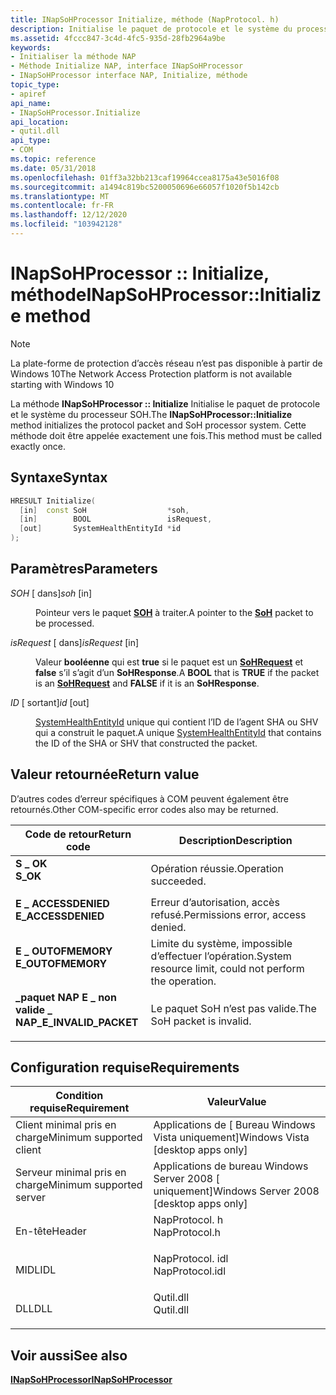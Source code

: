 ```yaml
---
title: INapSoHProcessor Initialize, méthode (NapProtocol. h)
description: Initialise le paquet de protocole et le système du processeur SoH. Cette méthode doit être appelée exactement une fois.
ms.assetid: 4fccc847-3c4d-4fc5-935d-28fb2964a9be
keywords:
- Initialiser la méthode NAP
- Méthode Initialize NAP, interface INapSoHProcessor
- INapSoHProcessor interface NAP, Initialize, méthode
topic_type:
- apiref
api_name:
- INapSoHProcessor.Initialize
api_location:
- qutil.dll
api_type:
- COM
ms.topic: reference
ms.date: 05/31/2018
ms.openlocfilehash: 01ff3a32bb213caf19964ccea8175a43e5016f08
ms.sourcegitcommit: a1494c819bc5200050696e66057f1020f5b142cb
ms.translationtype: MT
ms.contentlocale: fr-FR
ms.lasthandoff: 12/12/2020
ms.locfileid: "103942128"
---
```

# <a name="inapsohprocessorinitialize-method"></a><span data-ttu-id="0d045-107">INapSoHProcessor :: Initialize, méthode</span><span class="sxs-lookup"><span data-stu-id="0d045-107">INapSoHProcessor::Initialize method</span></span>

> [!Note]  
> <span data-ttu-id="0d045-108">La plate-forme de protection d’accès réseau n’est pas disponible à partir de Windows 10</span><span class="sxs-lookup"><span data-stu-id="0d045-108">The Network Access Protection platform is not available starting with Windows 10</span></span>

 

<span data-ttu-id="0d045-109">La méthode **INapSoHProcessor :: Initialize** Initialise le paquet de protocole et le système du processeur SOH.</span><span class="sxs-lookup"><span data-stu-id="0d045-109">The **INapSoHProcessor::Initialize** method initializes the protocol packet and SoH processor system.</span></span> <span data-ttu-id="0d045-110">Cette méthode doit être appelée exactement une fois.</span><span class="sxs-lookup"><span data-stu-id="0d045-110">This method must be called exactly once.</span></span>

## <a name="syntax"></a><span data-ttu-id="0d045-111">Syntaxe</span><span class="sxs-lookup"><span data-stu-id="0d045-111">Syntax</span></span>


```C++
HRESULT Initialize(
  [in]  const SoH                  *soh,
  [in]        BOOL                 isRequest,
  [out]       SystemHealthEntityId *id
);
```



## <a name="parameters"></a><span data-ttu-id="0d045-112">Paramètres</span><span class="sxs-lookup"><span data-stu-id="0d045-112">Parameters</span></span>

<dl> <dt>

<span data-ttu-id="0d045-113">*SOH* \[ dans\]</span><span class="sxs-lookup"><span data-stu-id="0d045-113">*soh* \[in\]</span></span>
</dt> <dd>

<span data-ttu-id="0d045-114">Pointeur vers le paquet [**SOH**](/windows/win32/api/naptypes/ns-naptypes-soh) à traiter.</span><span class="sxs-lookup"><span data-stu-id="0d045-114">A pointer to the [**SoH**](/windows/win32/api/naptypes/ns-naptypes-soh) packet to be processed.</span></span>

</dd> <dt>

<span data-ttu-id="0d045-115">*isRequest* \[ dans\]</span><span class="sxs-lookup"><span data-stu-id="0d045-115">*isRequest* \[in\]</span></span>
</dt> <dd>

<span data-ttu-id="0d045-116">Valeur **booléenne** qui est **true** si le paquet est un [**SoHRequest**](/windows/win32/api/naptypes/ns-naptypes-soh) et **false** s’il s’agit d’un **SoHResponse**.</span><span class="sxs-lookup"><span data-stu-id="0d045-116">A **BOOL** that is **TRUE** if the packet is an [**SoHRequest**](/windows/win32/api/naptypes/ns-naptypes-soh) and **FALSE** if it is an **SoHResponse**.</span></span>

</dd> <dt>

<span data-ttu-id="0d045-117">*ID* \[ sortant\]</span><span class="sxs-lookup"><span data-stu-id="0d045-117">*id* \[out\]</span></span>
</dt> <dd>

<span data-ttu-id="0d045-118">[SystemHealthEntityId](nap-datatypes.md) unique qui contient l’ID de l’agent SHA ou SHV qui a construit le paquet.</span><span class="sxs-lookup"><span data-stu-id="0d045-118">A unique [SystemHealthEntityId](nap-datatypes.md) that contains the ID of the SHA or SHV that constructed the packet.</span></span>

</dd> </dl>

## <a name="return-value"></a><span data-ttu-id="0d045-119">Valeur retournée</span><span class="sxs-lookup"><span data-stu-id="0d045-119">Return value</span></span>

<span data-ttu-id="0d045-120">D’autres codes d’erreur spécifiques à COM peuvent également être retournés.</span><span class="sxs-lookup"><span data-stu-id="0d045-120">Other COM-specific error codes also may be returned.</span></span>



| <span data-ttu-id="0d045-121">Code de retour</span><span class="sxs-lookup"><span data-stu-id="0d045-121">Return code</span></span>                                                                                            | <span data-ttu-id="0d045-122">Description</span><span class="sxs-lookup"><span data-stu-id="0d045-122">Description</span></span>                                                        |
|--------------------------------------------------------------------------------------------------------|--------------------------------------------------------------------|
| <dl> <span data-ttu-id="0d045-123"><dt>**S \_ OK**</dt></span><span class="sxs-lookup"><span data-stu-id="0d045-123"><dt>**S\_OK** </dt></span></span> </dl>                  | <span data-ttu-id="0d045-124">Opération réussie.</span><span class="sxs-lookup"><span data-stu-id="0d045-124">Operation succeeded.</span></span><br/>                                    |
| <dl> <span data-ttu-id="0d045-125"><dt>**E \_ ACCESSDENIED**</dt></span><span class="sxs-lookup"><span data-stu-id="0d045-125"><dt>**E\_ACCESSDENIED** </dt></span></span> </dl>        | <span data-ttu-id="0d045-126">Erreur d’autorisation, accès refusé.</span><span class="sxs-lookup"><span data-stu-id="0d045-126">Permissions error, access denied.</span></span><br/>                       |
| <dl> <span data-ttu-id="0d045-127"><dt>**E \_ OUTOFMEMORY**</dt></span><span class="sxs-lookup"><span data-stu-id="0d045-127"><dt>**E\_OUTOFMEMORY** </dt></span></span> </dl>         | <span data-ttu-id="0d045-128">Limite du système, impossible d’effectuer l’opération.</span><span class="sxs-lookup"><span data-stu-id="0d045-128">System resource limit, could not perform the operation.</span></span><br/> |
| <dl> <span data-ttu-id="0d045-129"><dt>**\_paquet NAP E \_ non valide \_**</dt></span><span class="sxs-lookup"><span data-stu-id="0d045-129"><dt>**NAP\_E\_INVALID\_PACKET**</dt></span></span> </dl> | <span data-ttu-id="0d045-130">Le paquet SoH n’est pas valide.</span><span class="sxs-lookup"><span data-stu-id="0d045-130">The SoH packet is invalid.</span></span><br/>                              |



 

## <a name="requirements"></a><span data-ttu-id="0d045-131">Configuration requise</span><span class="sxs-lookup"><span data-stu-id="0d045-131">Requirements</span></span>



| <span data-ttu-id="0d045-132">Condition requise</span><span class="sxs-lookup"><span data-stu-id="0d045-132">Requirement</span></span> | <span data-ttu-id="0d045-133">Valeur</span><span class="sxs-lookup"><span data-stu-id="0d045-133">Value</span></span> |
|-------------------------------------|--------------------------------------------------------------------------------------------|
| <span data-ttu-id="0d045-134">Client minimal pris en charge</span><span class="sxs-lookup"><span data-stu-id="0d045-134">Minimum supported client</span></span><br/> | <span data-ttu-id="0d045-135">Applications de \[ Bureau Windows Vista uniquement\]</span><span class="sxs-lookup"><span data-stu-id="0d045-135">Windows Vista \[desktop apps only\]</span></span><br/>                                             |
| <span data-ttu-id="0d045-136">Serveur minimal pris en charge</span><span class="sxs-lookup"><span data-stu-id="0d045-136">Minimum supported server</span></span><br/> | <span data-ttu-id="0d045-137">Applications de bureau Windows Server 2008 \[ uniquement\]</span><span class="sxs-lookup"><span data-stu-id="0d045-137">Windows Server 2008 \[desktop apps only\]</span></span><br/>                                       |
| <span data-ttu-id="0d045-138">En-tête</span><span class="sxs-lookup"><span data-stu-id="0d045-138">Header</span></span><br/>                   | <dl> <span data-ttu-id="0d045-139"><dt>NapProtocol. h</dt></span><span class="sxs-lookup"><span data-stu-id="0d045-139"><dt>NapProtocol.h</dt></span></span> </dl>   |
| <span data-ttu-id="0d045-140">MIDL</span><span class="sxs-lookup"><span data-stu-id="0d045-140">IDL</span></span><br/>                      | <dl> <span data-ttu-id="0d045-141"><dt>NapProtocol. idl</dt></span><span class="sxs-lookup"><span data-stu-id="0d045-141"><dt>NapProtocol.idl</dt></span></span> </dl> |
| <span data-ttu-id="0d045-142">DLL</span><span class="sxs-lookup"><span data-stu-id="0d045-142">DLL</span></span><br/>                      | <dl> <span data-ttu-id="0d045-143"><dt>Qutil.dll</dt></span><span class="sxs-lookup"><span data-stu-id="0d045-143"><dt>Qutil.dll</dt></span></span> </dl>       |



## <a name="see-also"></a><span data-ttu-id="0d045-144">Voir aussi</span><span class="sxs-lookup"><span data-stu-id="0d045-144">See also</span></span>

<dl> <dt>

[<span data-ttu-id="0d045-145">**INapSoHProcessor**</span><span class="sxs-lookup"><span data-stu-id="0d045-145">**INapSoHProcessor**</span></span>](inapsohprocessor.md)
</dt> </dl>

 

 





